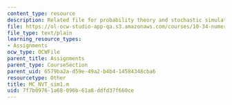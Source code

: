 ```yaml
---
content_type: resource
description: Related file for probability theory and stochastic simulation.
file: https://ol-ocw-studio-app-qa.s3.amazonaws.com/courses/10-34-numerical-methods-applied-to-chemical-engineering-fall-2005/7f7b09761a68096b61a8ddfd37f660ce_MC_NVT_sim1.m
file_type: text/plain
learning_resource_types:
- Assignments
ocw_type: OCWFile
parent_title: Assignments
parent_type: CourseSection
parent_uid: 6579ba2a-d59e-49a2-b4b4-14584348cba6
resourcetype: Other
title: MC_NVT_sim1.m
uid: 7f7b0976-1a68-096b-61a8-ddfd37f660ce
---
```


